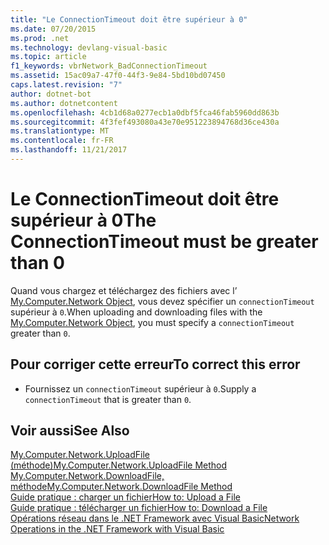 ```yaml
---
title: "Le ConnectionTimeout doit être supérieur à 0"
ms.date: 07/20/2015
ms.prod: .net
ms.technology: devlang-visual-basic
ms.topic: article
f1_keywords: vbrNetwork_BadConnectionTimeout
ms.assetid: 15ac09a7-47f0-44f3-9e84-5bd10bd07450
caps.latest.revision: "7"
author: dotnet-bot
ms.author: dotnetcontent
ms.openlocfilehash: 4cb1d68a0277ecb1a0dbf5fca46fab5960dd863b
ms.sourcegitcommit: 4f3fef493080a43e70e951223894768d36ce430a
ms.translationtype: MT
ms.contentlocale: fr-FR
ms.lasthandoff: 11/21/2017
---
```

# <a name="the-connectiontimeout-must-be-greater-than-0"></a><span data-ttu-id="d53ae-102">Le ConnectionTimeout doit être supérieur à 0</span><span class="sxs-lookup"><span data-stu-id="d53ae-102">The ConnectionTimeout must be greater than 0</span></span>
<span data-ttu-id="d53ae-103">Quand vous chargez et téléchargez des fichiers avec l’ [My.Computer.Network Object](../../visual-basic/language-reference/objects/my-computer-network-object.md), vous devez spécifier un `connectionTimeout` supérieur à `0`.</span><span class="sxs-lookup"><span data-stu-id="d53ae-103">When uploading and downloading files with the [My.Computer.Network Object](../../visual-basic/language-reference/objects/my-computer-network-object.md), you must specify a `connectionTimeout` greater than `0`.</span></span>  
  
## <a name="to-correct-this-error"></a><span data-ttu-id="d53ae-104">Pour corriger cette erreur</span><span class="sxs-lookup"><span data-stu-id="d53ae-104">To correct this error</span></span>  
  
-   <span data-ttu-id="d53ae-105">Fournissez un `connectionTimeout` supérieur à `0`.</span><span class="sxs-lookup"><span data-stu-id="d53ae-105">Supply a `connectionTimeout` that is greater than `0`.</span></span>  
  
## <a name="see-also"></a><span data-ttu-id="d53ae-106">Voir aussi</span><span class="sxs-lookup"><span data-stu-id="d53ae-106">See Also</span></span>  
 [<span data-ttu-id="d53ae-107">My.Computer.Network.UploadFile (méthode)</span><span class="sxs-lookup"><span data-stu-id="d53ae-107">My.Computer.Network.UploadFile Method</span></span>](http://msdn.microsoft.com/en-us/5505ea3e-3dbd-460b-9f8f-62c84c0a4de6)  
 [<span data-ttu-id="d53ae-108">My.Computer.Network.DownloadFile, méthode</span><span class="sxs-lookup"><span data-stu-id="d53ae-108">My.Computer.Network.DownloadFile Method</span></span>](http://msdn.microsoft.com/en-us/aeb7ed8f-1ac9-4242-ae57-9f35914eb329)  
 [<span data-ttu-id="d53ae-109">Guide pratique : charger un fichier</span><span class="sxs-lookup"><span data-stu-id="d53ae-109">How to: Upload a File</span></span>](../../visual-basic/developing-apps/programming/computer-resources/how-to-upload-a-file.md)  
 [<span data-ttu-id="d53ae-110">Guide pratique : télécharger un fichier</span><span class="sxs-lookup"><span data-stu-id="d53ae-110">How to: Download a File</span></span>](../../visual-basic/developing-apps/programming/computer-resources/how-to-download-a-file.md)  
 [<span data-ttu-id="d53ae-111">Opérations réseau dans le .NET Framework avec Visual Basic</span><span class="sxs-lookup"><span data-stu-id="d53ae-111">Network Operations in the .NET Framework with Visual Basic</span></span>](http://msdn.microsoft.com/en-us/c5379021-44ef-4d6a-acf5-e951fdcab6b2)
